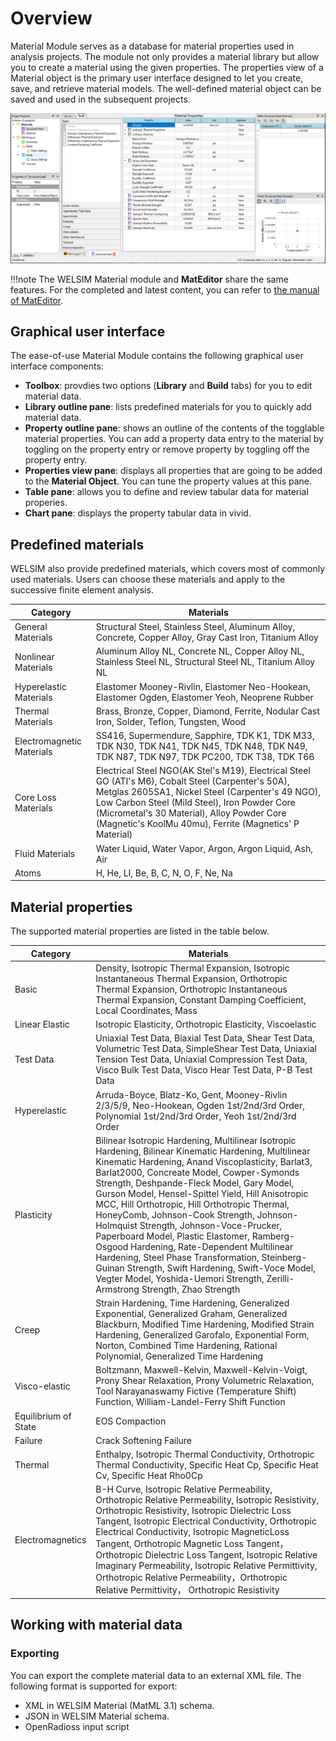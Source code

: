 # Overview
Material Module serves as a database for material properties used in analysis projects. The module not only provides a material library but  allow you to create a material using the given properties. The properties view of a Material object is the primary user interface designed to let you create, save, and retrieve material models. The well-defined material object can be saved and used in the subsequent projects. 


![finite_element_analysis_material_suppression](../img/material/finite_element_analysis_mat_overview.png "Material Module property suppression")

!!!note
    The WELSIM Material module and **MatEditor** share the same features. For the completed and latest content, you can refer to [the manual of MatEditor](mateditor_overview.md).

## Graphical user interface
The ease-of-use Material Module contains the following graphical user interface components: 

* **Toolbox**: provdies two options (**Library** and **Build** tabs) for you to edit material data. 
* **Library outline pane**: lists predefined materials for you to quickly add material data.
* **Property outline pane**: shows an outline of the contents of the togglable material properties. You can add a property data entry to the material by toggling on the property entry or remove property by toggling off the property entry. 
* **Properties view pane**: displays all properties that are going to be added to the **Material Object**. You can tune the property values at this pane. 
* **Table pane**: allows you to define and review tabular data for material properies.
* **Chart pane**: displays the property tabular data in vivid. 


## Predefined materials
WELSIM also provide predefined materials, which covers most of commonly used materials. Users can choose these materials and apply to the successive finite element analysis.

| Category | Materials |
| -------- | --------- |
| General Materials | Structural Steel, Stainless Steel, Aluminum Alloy, Concrete, Copper Alloy, Gray Cast Iron, Titanium Alloy |
| Nonlinear Materials | Aluminum Alloy NL, Concrete NL, Copper Alloy NL, Stainless Steel NL, Structural Steel NL, Titanium Alloy NL |
| Hyperelastic Materials | Elastomer Mooney-Rivlin, Elastomer Neo-Hookean, Elastomer Ogden, Elastomer Yeoh, Neoprene Rubber |
| Thermal Materials | Brass, Bronze, Copper, Diamond, Ferrite, Nodular Cast Iron, Solder, Teflon, Tungsten, Wood |
| Electromagnetic Materials | SS416, Supermendure, Sapphire, TDK K1, TDK M33, TDK N30, TDK N41, TDK N45, TDK N48, TDK N49, TDK N87, TDK N97, TDK PC200, TDK T38, TDK T66 |
| Core Loss Materials | Electrical Steel NGO(AK Stel's M19), Electrical Steel GO (ATI's M6), Cobalt Steel (Carpenter's 50A), Metglas 2605SA1, Nickel Steel (Carpenter's 49 NGO), Low Carbon Steel (Mild Steel), Iron Powder Core (Micrometal's 30 Material), Alloy Powder Core (Magnetic's KoolMu 40mu), Ferrite (Magnetics' P Material)| 
| Fluid Materials | Water Liquid, Water Vapor, Argon, Argon Liquid, Ash, Air |
| Atoms | H, He, LI, Be, B, C, N, O, F, Ne, Na |


## Material properties
The supported material properties are listed in the table below.

| Category | Materials |
| -------- | --------- |
| Basic | Density, Isotropic Thermal Expansion, Isotropic Instantaneous Thermal Expansion, Orthotropic Thermal Expansion, Orthotropic Instantaneous Thermal Expansion, Constant Damping Coefficient, Local Coordinates, Mass  |
| Linear Elastic | Isotropic Elasticity, Orthotropic Elasticity, Viscoelastic |
| Test Data | Uniaxial Test Data, Biaxial Test Data, Shear Test Data, Volumetric Test Data, SimpleShear Test Data, Uniaxial Tension Test Data, Uniaxial Compression Test Data, Visco Bulk Test Data, Visco Hear Test Data, P-B Test Data|
| Hyperelastic | Arruda-Boyce, Blatz-Ko, Gent, Mooney-Rivlin 2/3/5/9, Neo-Hookean, Ogden 1st/2nd/3rd Order, Polynomial 1st/2nd/3rd Order, Yeoh 1st/2nd/3rd Order |
| Plasticity | Bilinear Isotropic Hardening, Multilinear Isotropic Hardening, Bilinear Kinematic Hardening, Multilinear Kinematic Hardening, Anand Viscoplasticity, Barlat3, Barlat2000, Concreate Model, Cowper-Symonds Strength, Deshpande-Fleck Model, Gary Model, Gurson Model, Hensel-Spittel Yield, Hill Anisotropic MCC, Hill Orthotropic, Hill Orthotropic Thermal, HoneyComb, Johnson-Cook Strength, Johnson-Holmquist Strength, Johnson-Voce-Prucker, Paperboard Model, Plastic Elastomer, Ramberg-Osgood Hardening, Rate-Dependent Multilinear Hardening, Steel Phase Transformation, Steinberg-Guinan Strength, Swift Hardening, Swift-Voce Model, Vegter Model, Yoshida-Uemori Strength, Zerilli-Armstrong Strength, Zhao Strength |
| Creep | Strain Hardening, Time Hardening, Generalized Exponential, Generalized Graham, Generalized Blackburn, Modified Time Hardening, Modified Strain Hardening, Generalized Garofalo, Exponential Form, Norton, Combined Time Hardening, Rational Polynomial, Generalized Time Hardening |
| Visco-elastic | Boltzmann, Maxwell-Kelvin, Maxwell-Kelvin-Voigt, Prony Shear Relaxation, Prony Volumetric Relaxation, Tool Narayanaswamy Fictive (Temperature Shift) Function, William-Landel-Ferry Shift Function |
| Equilibrium of State | EOS Compaction | EOS Gruneisen| EOS Ideal Gas| EOS Ideal Gas VT | EOS Linear | EOS LSZK | EOS Murnaghan | EOS NASG | EOS Noble-Abel | EOS Osborne | EOS Polynomial | EOS Puff | EOS Sesame | EOS StiffGas | EOS Tillotson | 
| Failure | Crack Softening Failure | Alter Failure | Biquad Failure | Cockcroft Failure | Connect Failure | EMC Failure | Energy Failure | Fabric Failure | FLD Failure | General Damage Failure | Gurson Failure | Hashin Failure | Johnson Failure | Lad Dama Failure | NXT Failure | Puck Failure | Wierzbicki Failure | Wilkins Failure | Plastic Strain Failure | Tensile Pressure Failure |
| Thermal | Enthalpy, Isotropic Thermal Conductivity, Orthotropic Thermal Conductivity, Specific Heat Cp, Specific Heat Cv, Specific Heat Rho0Cp |
| Electromagnetics | B-H Curve, Isotropic Relative Permeability, Orthotropic Relative Permeability, Isotropic Resistivity, Orthotropic Resistivity, Isotropic Dielectric Loss Tangent, Isotropic Electrical Conductivity,  Orthotropic Electrical Conductivity, Isotropic MagneticLoss Tangent, Orthotropic Magnetic Loss Tangent， Orthotropic Dielectric Loss Tangent, Isotropic Relative Imaginary Permeability, Isotropic Relative Permittivity, Orthotropic Relative Permeability，Orthotropic Relative Permittivity， Orthotropic Resistivity |


## Working with material data
### Exporting
You can export the complete material data to an external XML file. The following format is supported for export:

* XML in WELSIM Material (MatML 3.1) schema.
* JSON in WELSIM Material schema.
* OpenRadioss input script

<!-- To implement the exporting, you can use one of the following methods:

* Click the **Export Materials** button from the standard **Toolbar**.
* Click the **Export Materials** item from the **Material Menu**.
* Right-click the **Material Project** and select the **Export Materials** item from the context menu. -->


